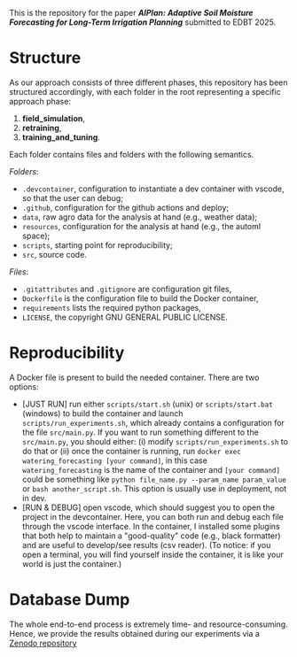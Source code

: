 This is the repository for the paper ***AIPlan: Adaptive Soil Moisture Forecasting for Long-Term Irrigation Planning*** submitted to EDBT 2025.



# Structure
As our approach consists of three different phases, this repository has been structured accordingly, with each folder in the root representing a specific approach phase:
1. **field_simulation**,
2. **retraining**, 
3. **training_and_tuning**.

Each folder contains files and folders with the following semantics.

*Folders*:
- ```.devcontainer```, configuration to instantiate a dev container with vscode, so that the user can debug;
- ```.github```, configuration for the github actions and deploy;
- ```data```, raw agro data for the analysis at hand (e.g., weather data);
- ```resources```, configuration for the analysis at hand (e.g., the automl space);
- ```scripts```, starting point for reproducibility;
- ```src```, source code.

*Files*:
- ```.gitattributes``` and ```.gitignore``` are configuration git files,
- ```Dockerfile``` is the configuration file to build the Docker container,
- ```requirements``` lists the required python packages,
- ```LICENSE```, the copyright GNU GENERAL PUBLIC LICENSE.

# Reproducibility

A Docker file is present to build the needed container.
There are two options:
- [JUST RUN] run either ```scripts/start.sh``` (unix) or ```scripts/start.bat``` (windows) to build the container and launch ```scripts/run_experiments.sh```, which already contains a configuration for the file ```src/main.py```. If you want to run something different to the ```src/main.py```, you should either: (i) modify ```scripts/run_experiments.sh``` to do that or (ii) once the container is running, run ```docker exec watering_forecasting [your command]```, in this case ```watering_forecasting``` is the name of the container and ```[your command]``` could be something like ```python file_name.py --param_name param_value``` or ```bash another_script.sh```. This option is usually use in deployment, not in dev.
- [RUN & DEBUG] open vscode, which should suggest you to open the project in the devcontainer. Here, you can both run and debug each file through the vscode interface. In the container, I installed some plugins that both help to maintain a "good-quality" code (e.g., black formatter) and are useful to develop/see results (csv reader). (To notice: if you open a terminal, you will find yourself inside the container, it is like your world is just the container.)


# Database Dump

The whole end-to-end process is extremely time- and resource-consuming. Hence, we provide the results obtained during our experiments via a [Zenodo repository](https://zenodo.org/records/14277535)
